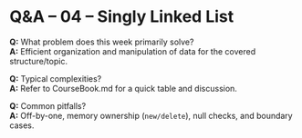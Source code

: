 # Q&A – 04 – Singly Linked List

**Q:** What problem does this week primarily solve?  
**A:** Efficient organization and manipulation of data for the covered structure/topic.

**Q:** Typical complexities?  
**A:** Refer to CourseBook.md for a quick table and discussion.

**Q:** Common pitfalls?  
**A:** Off-by-one, memory ownership (`new/delete`), null checks, and boundary cases.
